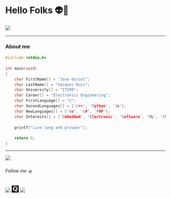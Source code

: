 # Hello Folks 👽🖖
<img src="https://media.giphy.com/media/dKVvUk2oH8x2g/giphy.gif" width="230px"/>

---------------------

###  About me
```c
#include <stdio.h>

int main(void) 
{    
    char FirstName[] = "Jose Ossiel";
    char LastName[] = "Vazquez Ruiz";
    char University[] = "ITSPR";
    char Career[] = "Electronics Engineering";
    char FirstLanguage[] = "C";
    char SecondLanguages[] = {'C++', 'Python', 'Js'};
    char NewLanguages[] = {'Go', 'C#', 'PHP'};
    char Interests[] = {'Embedded', 'Electronic', 'Software', 'ML', 'CV', 'IoT'};

    printf("Live long and prosper");

    return 0;
}
```

-------------------

<img src="https://media.giphy.com/media/26tk110vpkM7YEpoI/giphy.gif" width="280px"/>

###### Follow me 🛸
[<img src="https://www.flaticon.es/svg/static/icons/svg/60/60580.svg" width="22"/>](https://twitter.com/Ossiel_VR) [<img src="https://github.com/Ossiel-VR/Ossiel-VR/blob/backstage_test/607333_quora_4096x4096.png" width="22"/>](https://es.quora.com/notifications) [<img src="https://www.flaticon.es/svg/static/icons/svg/123/123718.svg" width="22"/>](https://www.linkedin.com/in/ossielvr/)
